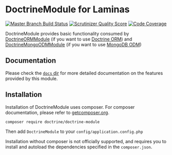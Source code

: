 # DoctrineModule for Laminas

[![Master Branch Build Status](https://secure.travis-ci.org/doctrine/DoctrineModule.png?branch=master)](http://travis-ci.org/doctrine/DoctrineModule) [![Scrutinizer Quality Score](https://scrutinizer-ci.com/g/doctrine/DoctrineModule/badges/quality-score.png?s=9772884307bfc08a7eae862fd553e9d5df251729)](https://scrutinizer-ci.com/g/doctrine/DoctrineModule/) [![Code Coverage](https://codecov.io/gh/doctrine/DoctrineModule/branch/master)](https://codecov.io/gh/doctrine/DoctrineModule/branch/master)

DoctrineModule provides basic functionality consumed by
[DoctrineORMModule](http://www.github.com/doctrine/DoctrineORMModule)
(if you want to use [Doctrine ORM](https://github.com/doctrine/doctrine2))
and [DoctrineMongoODMModule](https://github.com/doctrine/DoctrineMongoODMModule)
(if you want to use [MongoDB ODM](https://github.com/doctrine/mongodb-odm))

## Documentation

Please check the [`docs` dir](https://github.com/doctrine/DoctrineModule/tree/master/docs)
for more detailed documentation on the features provided by this module.

## Installation

Installation of DoctrineModule uses composer. For composer documentation, please refer to
[getcomposer.org](http://getcomposer.org/).

```sh
composer require doctrine/doctrine-module
```

Then add `DoctrineModule` to your `config/application.config.php`

Installation without composer is not officially supported, and requires you to install and autoload
the dependencies specified in the `composer.json`.
